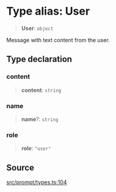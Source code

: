 # Type alias: User

> **User**: `object`

Message with text content from the user.

## Type declaration

### content

> **content**: `string`

### name

> **name**?: `string`

### role

> **role**: `"user"`

## Source

[src/prompt/types.ts:104](https://github.com/dexaai/llm-tools/blob/3551610/src/prompt/types.ts#L104)
